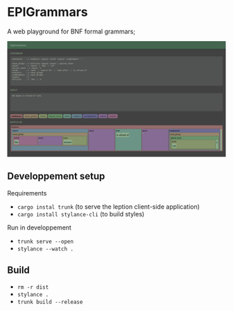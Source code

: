 # EPIGrammars

A web playground for BNF formal grammars; 

![Screenshot](./docs/screenshot.png)

## Developpement setup

Requirements

- `cargo instal trunk` (to serve the leption client-side application)
- `cargo install stylance-cli` (to build styles)

Run in developpement

- `trunk serve --open`
- `stylance --watch .`

## Build

- `rm -r dist`
- `stylance .`
- `trunk build --release`
